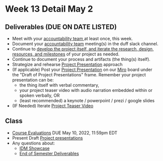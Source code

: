 # Week 13 Detail May 2

## Deliverables (DUE ON DATE LISTED)

* Meet with your [accountability team ](../assignments/accountability\_partner.md)at least once, this week.&#x20;
* Document your [accountability team](../assignments/accountability\_partner.md) meeting(s) in the duff slack channel.
* Continue to [develop the project itself, and iterate the research, design, resources, and milestones](../assignments/project\_plan.md) of your project as needed.
* Continue to document your process and artifacts (the thing(s) itself).
* Strategize and rehearse [Project Presentation](../critiques-demos-presentations-and-exhibition/project-presentation.md) approach
* (If applicable) Post your [Project Presentation](../critiques-demos-presentations-and-exhibition/project-presentation.md) on our [Miro](https://miro.com/app/board/uXjVOWb7kyo=/) board under the "Draft of Project Presentations" frame. Remember your project presentation can be:&#x20;
  * the thing itself with verbal commentary,&#x20;
  * your project teaser video with audio narration embedded within or spoken verbally, OR
  * (least recommended) a keynote / powerpoint / prezi / google slides
* (IF Needed) Iterate [Project Teaser Video](../assignments/project\_versions.md)

## Class

* [Course Evaluations](../assignments/course\_evaluation.md) DUE May 10, 2022, 11:59pm EDT
* Present Draft [Project presentations](../critiques-demos-presentations-and-exhibition/project-presentation.md)
* Any questions about:&#x20;
  * [IDM Showcase ](../critiques-demos-presentations-and-exhibition/idm\_showcase.md)
  * [End of Semester Deliverables](../assignments/end\_of\_semester\_deliverables.md)
